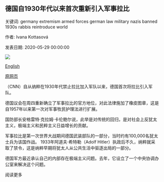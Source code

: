 ## 德国自1930年代以来首次重新引入军事拉比

关键词: germany extremism armed forces german law military nazis banned 1930s rabbis reintroduce world

作者: Ivana Kottasová

发表日期: 2020-05-29 00:00:00

![](https://cdn.cnn.com/cnnnext/dam/assets/200529100033-bundestag-0529-super-tease.jpg)

[English](Germany%20to%20reintroduce%20military%20rabbis%20for%20the%20first%20time%20since%201930s.md)

[原网页](https://edition.cnn.com/2020/05/29/europe/germany-military-rabbis-grm-intl/index.html)

（CNN）自从纳粹在1930年代禁止拉比加入军队以来，德国首次将拉比引入军队。

德国议会在周四重新确立了军事拉比的官方地位，对此法律施加了橡皮图章，这是自1957年以来第一次对军事牧民护理法进行扩展。

国防部长安格雷特·克拉姆·卡伦鲍尔说，此举是对传统的回归，是对社会上反犹太主义，极端主义和民粹主义日益增长的贡献。

军事拉比是第一次世界大战期间德国武装部队的一部分，当时约有100,000名犹太士兵为该国作战。 1933年阿道夫·希特勒（Adolf Hitler）执政后不久，纳粹就采取了禁令，这是纳粹早期将犹太人从公共生活中驱逐出局的一部分。

德国军方最近承认自己的内部存在极端主义问题。去年，它设立了一个中央协调办公室来解决这个问题。

阅读更多